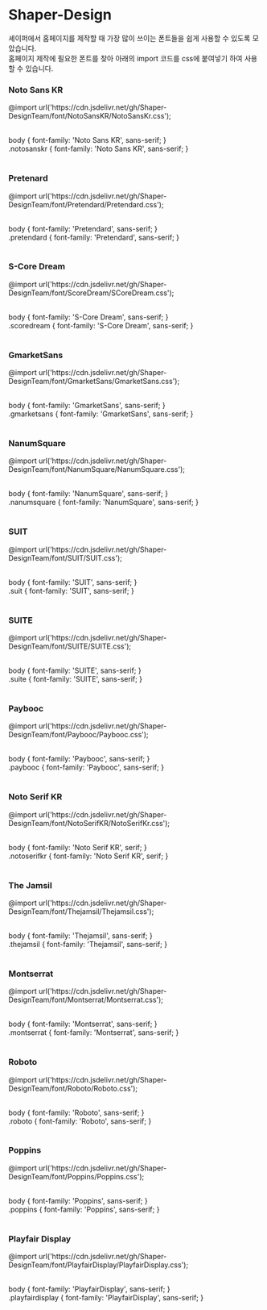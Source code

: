 # Shaper-Design

셰이퍼에서 홈페이지를 제작할 때 가장 많이 쓰이는 폰트들을 쉽게 사용할 수 있도록 모았습니다.<br>
홈페이지 제작에 필요한 폰트를 찾아 아래의 import 코드를 css에 붙여넣기 하여 사용할 수 있습니다.

<h3><b>Noto Sans KR</b></h3>
@import url('https://cdn.jsdelivr.net/gh/Shaper-DesignTeam/font/NotoSansKR/NotoSansKr.css');<br><br>

body { font-family: 'Noto Sans KR', sans-serif; }<br>
.notosanskr { font-family: 'Noto Sans KR', sans-serif; }<br><br>


<h3><b>Pretenard</b></h3>
@import url('https://cdn.jsdelivr.net/gh/Shaper-DesignTeam/font/Pretendard/Pretendard.css');<br><br>

body { font-family: 'Pretendard', sans-serif; }<br>
.pretendard { font-family: 'Pretendard', sans-serif; }<br><br>


<h3><b>S-Core Dream</b></h3>
@import url('https://cdn.jsdelivr.net/gh/Shaper-DesignTeam/font/ScoreDream/SCoreDream.css');<br><br>

body { font-family: 'S-Core Dream', sans-serif; }<br>
.scoredream { font-family: 'S-Core Dream', sans-serif; }<br><br>


<h3><b>GmarketSans</b></h3>
@import url('https://cdn.jsdelivr.net/gh/Shaper-DesignTeam/font/GmarketSans/GmarketSans.css');<br><br>

body { font-family: 'GmarketSans', sans-serif; }<br>
.gmarketsans { font-family: 'GmarketSans', sans-serif; }<br><br>


<h3><b>NanumSquare</b></h3>
@import url('https://cdn.jsdelivr.net/gh/Shaper-DesignTeam/font/NanumSquare/NanumSquare.css');<br><br>

body { font-family: 'NanumSquare', sans-serif; }<br>
.nanumsquare { font-family: 'NanumSquare', sans-serif; }<br><br>


<h3><b>SUIT</b></h3>
@import url('https://cdn.jsdelivr.net/gh/Shaper-DesignTeam/font/SUIT/SUIT.css');<br><br>

body { font-family: 'SUIT', sans-serif; }<br>
.suit { font-family: 'SUIT', sans-serif; }<br><br>


<h3><b>SUITE</b></h3>
@import url('https://cdn.jsdelivr.net/gh/Shaper-DesignTeam/font/SUITE/SUITE.css');<br><br>

body { font-family: 'SUITE', sans-serif; }<br>
.suite { font-family: 'SUITE', sans-serif; }<br><br>


<h3><b>Paybooc</b></h3>
@import url('https://cdn.jsdelivr.net/gh/Shaper-DesignTeam/font/Paybooc/Paybooc.css');<br><br>

body { font-family: 'Paybooc', sans-serif; }<br>
.paybooc { font-family: 'Paybooc', sans-serif; }<br><br>


<h3><b>Noto Serif KR</b></h3>
@import url('https://cdn.jsdelivr.net/gh/Shaper-DesignTeam/font/NotoSerifKR/NotoSerifKr.css');<br><br>

body { font-family: 'Noto Serif KR', serif; }<br>
.notoserifkr { font-family: 'Noto Serif KR', serif; }<br><br>


<h3><b>The Jamsil</b></h3>
@import url('https://cdn.jsdelivr.net/gh/Shaper-DesignTeam/font/Thejamsil/Thejamsil.css');<br><br>

body { font-family: 'Thejamsil', sans-serif; }<br>
.thejamsil { font-family: 'Thejamsil', sans-serif; }<br><br>


<h3><b>Montserrat</b></h3>
@import url('https://cdn.jsdelivr.net/gh/Shaper-DesignTeam/font/Montserrat/Montserrat.css');<br><br>

body { font-family: 'Montserrat', sans-serif; }<br>
.montserrat { font-family: 'Montserrat', sans-serif; }<br><br>


<h3><b>Roboto</b></h3>
@import url('https://cdn.jsdelivr.net/gh/Shaper-DesignTeam/font/Roboto/Roboto.css');<br><br>

body { font-family: 'Roboto', sans-serif; }<br>
.roboto { font-family: 'Roboto', sans-serif; }<br><br>


<h3><b>Poppins</b></h3>
@import url('https://cdn.jsdelivr.net/gh/Shaper-DesignTeam/font/Poppins/Poppins.css');<br><br>

body { font-family: 'Poppins', sans-serif; }<br>
.poppins { font-family: 'Poppins', sans-serif; }<br><br>


<h3><b>Playfair Display</b></h3>
@import url('https://cdn.jsdelivr.net/gh/Shaper-DesignTeam/font/PlayfairDisplay/PlayfairDisplay.css');<br><br>

body { font-family: 'PlayfairDisplay', sans-serif; }<br>
.playfairdisplay { font-family: 'PlayfairDisplay', sans-serif; }<br><br>
